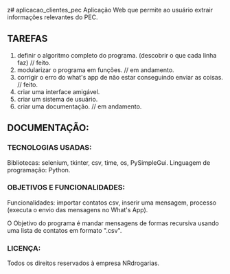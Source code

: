 z# aplicacao_clientes_pec
Aplicação Web que permite ao usuário extrair informações relevantes do PEC.

## TAREFAS
1. definir o algoritmo completo do programa. (descobrir o que cada linha faz) // feito.
2. modularizar o programa em funções. // em andamento.
3. corrigir o erro do what's app de não estar conseguindo enviar as coisas. // feito.
4. criar uma interface amigável.
5. criar um sistema de usuário.
6. criar uma documentação. // em andamento.

## DOCUMENTAÇÃO:
### TECNOLOGIAS USADAS:
Bibliotecas: selenium, tkinter, csv, time, os, PySimpleGui.
Linguagem de programação: Python.

### OBJETIVOS E FUNCIONALIDADES:
Funcionalidades: importar contatos csv, inserir uma mensagem, processo (executa o envio das mensagens no What's App).

O Objetivo do programa é mandar mensagens de formas recursiva usando uma lista de contatos em formato ".csv".

### LICENÇA:
Todos os direitos reservados à empresa NRdrogarias.